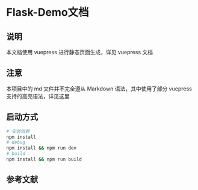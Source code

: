 # Flask-Demo文档


## 说明

本文档使用 vuepress 进行静态页面生成，详见 vuepress 文档


## 注意

本项目中的 md 文件并不完全遵从 Markdown 语法，其中使用了部分 vuepress 支持的高亮语法，详见这里


## 启动方式

```bash
# 安装依赖
npm install
# debug
npm install && npm run dev
# build
npm install && npm run build
```

## 参考文献
